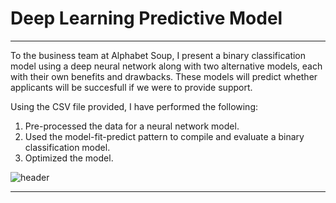 # Deep Learning Predictive Model

---

To the business team at Alphabet Soup, I present a binary classification model using a deep neural network along with two alternative models, each with their own benefits and drawbacks. These models will predict whether applicants will be succesfull if we were to provide support.

Using the CSV file provided, I have performed the following:

1. Pre-processed the data for a neural network model.
2. Used the model-fit-predict pattern to compile and evaluate a binary classification model.
3. Optimized the model.

![header](url)

---

